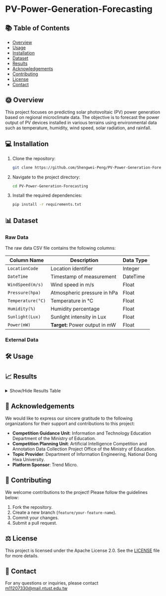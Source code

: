 # PV-Power-Generation-Forecasting

## 📚 Table of Contents
- [Overview](#Overview)
- [Usage](#usage)
- [Installation](#Installation)
- [Dataset](#Dataset)
- [Results](#Results)
- [Acknowledgements](#acknowledgements)
- [Contributing](#Contributing)
- [License](#license)
- [Contact](#contact)

## 🌞 Overview
This project focuses on predicting solar photovoltaic (PV) power generation based on regional microclimate data. The objective is to forecast the power output of PV devices installed in various terrains using environmental data such as temperature, humidity, wind speed, solar radiation, and rainfall.

## 💻 Installation
1. Clone the repository:
    ```sh
    git clone https://github.com/Shengwei-Peng/PV-Power-Generation-Forecasting.git
    ```
2. Navigate to the project directory:
    ```sh
    cd PV-Power-Generation-Forecasting
    ```
3. Install the required dependencies:
    ```sh
    pip install -r requirements.txt
    ```

## 📊 Dataset
### Raw Data
The raw data CSV file contains the following columns:

| **Column Name**       | **Description**                                  | **Data Type** |
| --------------------- | ------------------------------------------------ | ------------- |
| `LocationCode`        | Location identifier                              | Integer       |
| `DateTime`            | Timestamp of measurement                         | DateTime      |
| `WindSpeed(m/s)`      | Wind speed in m/s                                | Float         |
| `Pressure(hpa)`       | Atmospheric pressure in hPa                      | Float         |
| `Temperature(°C)`     | Temperature in °C                                | Float         |
| `Humidity(%)`         | Humidity percentage                              | Float         |
| `Sunlight(Lux)`       | Sunlight intensity in Lux                        | Float         |
| `Power(mW)`           | **Target:** Power output in mW                   | Float         |

### External Data

## 🛠️ Usage

## 📈 Results

<details>
    <summary>Show/Hide Results Table</summary>

| ID  | Submitter | Upload Time |  Public Score | Private Score | Note                |
| --- | --------- | ----------- | -------------:| -------------:| ------------------- |
| 01  | Ken       | 2024-11-18  |    2080700.95 |    2279572.22 |                     |
| 02  | Ken       | 2024-11-18  |    1789119.30 |    2174549.41 | All zero            |
| 03  | Ken       | 2024-11-18  |    1936269.36 |    2148889.63 | Average (Overall)   |
| 04  | Ken       | 2024-11-18  |    1811221.68 |    1842050.13 | Average (10-Minute) |
| 05  | Benson    | 2024-11-18  |    1837177.48 |    2096727.91 | Average total error |
| 06  | Ken       | 2024-11-19  |    1987431.54 |    2148135.81 |                     |
| 07  | Daniel    | 2024-11-19  |    1720059.50 |    2060600.83 | All 76              |
| 08  | Ken       | 2024-11-19  |     985780.43 |     960078.27 |                     |
| 09  | Ken       | 2024-11-19  |     854752.05 |     879881.16 |                     |
| 10  | Ken       | 2024-11-19  |    1072685.57 |    1101202.66 | Previous day        |
| 11  | Ken       | 2024-11-20  |     824205.41 |     870917.05 |                     |
| 12  | Ken       | 2024-11-20  |     628281.62 |     695738.97 |                     |
| 13  | Ken       | 2024-11-20  |     581359.93 |     667819.00 |                     |
| 14  | Ken       | 2024-11-20  |     560151.59 |     647792.75 |                     |
| 15  | Ken       | 2024-11-20  |     570915.15 |     598089.80 |                     |
| 16  | Ken       | 2024-11-21  |     503108.75 |     590526.12 |                     |
| 17  | Ken       | 2024-11-21  |     575301.23 |     617709.15 |                     |
| 18  | Ken       | 2024-11-21  |     566783.82 |     601752.06 |                     |
| 19  | Ken       | 2024-11-21  |     503497.19 |     556083.36 |                     |
| 20  | Ken       | 2024-11-21  |     651794.75 |     721346.92 |                     |
| 21  | Ken       | 2024-11-22  |     500977.86 |     558400.65 |                     |
| 22  | Ken       | 2024-11-22  |     500588.64 |     551565.93 |                     |
| 23  | Ken       | 2024-11-22  |     502596.13 |     541711.74 |                     |
| 24  | Ken       | 2024-11-22  |    2067988.84 |    2212960.51 |                     |
| 25  | Ken       | 2024-11-22  |     483064.06 |     593766.05 |                     |
| 26  | Ken       | 2024-11-23  |     472851.80 |     568710.49 |                     |
| 27  | Ken       | 2024-11-23  |     461282.36 |     564863.34 |                     |
| 28  | Ken       | 2024-11-23  |     418670.68 |     532466.45 |                     |
| 29  | Ken       | 2024-11-23  |     407476.71 |     508553.97 |                     |
| 30  | Ken       | 2024-11-23  |     401027.85 |     511159.04 |                     |
| 31  | Ken       | 2024-11-24  |     407476.71 |     507011.25 |                     |
| 32  | Ken       | 2024-11-24  |     400222.27 |     460386.16 |                     |
| 33  | Ken       | 2024-11-24  |     442772.71 |     531965.98 |                     |
| 34  | Ken       | 2024-11-24  |     398627.30 |     506857.27 |                     |
| 35  | Ken       | 2024-11-24  |     393346.07 |     451063.93 |                     |
| 36  | Ken       | 2024-11-25  |     417173.37 |     495012.90 |                     |
| 37  | Ken       | 2024-11-25  |     404582.89 |     523922.83 |                     |
| 38  | Ken       | 2024-11-25  |     407552.42 |     514735.62 |                     |
| 39  | Ken       | 2024-11-25  |     377853.09 |     485979.75 |                     |
| 40  | Ken       | 2024-11-25  |     397801.42 |     491359.28 |                     |
| 41  | Ken       | 2024-11-26  |     388330.38 |     473736.73 |                     |
| 42  | Ken       | 2024-11-26  |     390831.75 |     491397.55 |                     |
| 43  | Ken       | 2024-11-26  |     378537.11 |     487647.68 |                     |
| 44  | Ken       | 2024-11-26  |     368758.14 |     424508.42 |                     |
| 45  | Ken       | 2024-11-26  |     381491.54 |     495907.34 |                     |
| 46  | Ken       | 2024-11-27  |     388500.90 |     487503.77 |                     |
| 47  | Ken       | 2024-11-27  |     377664.51 |     452648.44 |                     |
| 48  | Ken       | 2024-11-27  |     402065.87 |     488541.13 |                     |
| 49  | Ken       | 2024-11-27  |     397547.12 |     482793.11 |                     |
| 50  | Ken       | 2024-11-27  |     431869.78 |     512407.47 |                     |
| 51  | Ken       | 2024-11-28  |     388686.62 |     482839.81 |                     |
| 52  | Ken       | 2024-11-28  |     366082.67 |     423951.51 |                     |
| 53  | Ken       | 2024-11-28  |     394886.78 |     499104.56 |                     |
| 54  | Ken       | 2024-11-28  |     386407.25 |     490622.69 |                     |
| 55  | Ken       | 2024-11-28  | **356359.07** | **419747.93** |                     |

</details>

## 🙏 Acknowledgements

We would like to express our sincere gratitude to the following organizations for their support and contributions to this project:

- **Competition Guidance Unit**: Information and Technology Education Department of the Ministry of Education.
- **Competition Planning Unit**: Artificial Intelligence Competition and Annotation Data Collection Project Office of the Ministry of Education.
- **Topic Provider**: Department of Information Engineering, National Dong Hwa University.
- **Platform Sponsor**: Trend Micro.

## 🤝 Contributing

We welcome contributions to the project! Please follow the guidelines below:

1. Fork the repository.
2. Create a new branch (`feature/your-feature-name`).
3. Commit your changes.
4. Submit a pull request.

## ⚖️ License

This project is licensed under the Apache License 2.0. See the [LICENSE](./LICENSE) file for more details.

## 📧 Contact

For any questions or inquiries, please contact m11207330@mail.ntust.edu.tw
